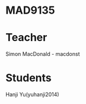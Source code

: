 MAD9135
=======

Teacher
=======

Simon MacDonald - macdonst

Students
========
Hanji Yu(yuhanji2014)
